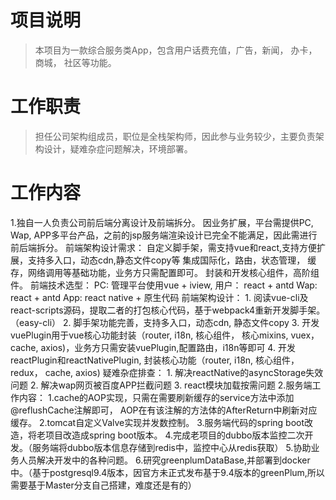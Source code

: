 # 项目说明

> 本项目为一款综合服务类App，包含用户话费充值，广告，新闻， 办卡， 商城， 社区等功能。

# 工作职责

> 担任公司架构组成员，职位是全栈架构师，因此参与业务较少，主要负责架构设计，疑难杂症问题解决，环境部署。

# 工作内容

1.独自一人负责公司前后端分离设计及前端拆分。
  因业务扩展，平台需提供PC, Wap, APP多平台产品，之前的jsp服务端渲染设计已完全不能满足，因此需进行前后端拆分。
  前端架构设计需求：
     自定义脚手架，需支持vue和react,支持方便扩展，支持多入口，动态cdn,静态文件copy等
     集成国际化，路由，状态管理， 缓存，网络调用等基础功能，业务方只需配置即可。
     封装和开发核心组件，高阶组件。
  前端技术选型：
      PC: 管理平台使用vue + iview, 用户： react + antd
      Wap: react + antd
      App: react native + 原生代码
  前端架构设计：
      1. 阅读vue-cli及react-scripts源码，提取二者的打包核心代码，基于webpack4重新开发脚手架。（easy-cli）
      2. 脚手架功能完善，支持多入口，动态cdn, 静态文件copy
      3. 开发vuePlugin用于vue核心功能封装（router, i18n, 核心组件， 核心mixins, vuex， cache, axios)，业务方只需安装vuePlugin,配置路由，i18n等即可
      4. 开发reactPlugin和reactNativePlugin, 封装核心功能（router, i18n, 核心组件， redux， cache, axios)
  疑难杂症排查：
      1. 解决reactNative的asyncStorage失效问题
      2. 解决wap网页被百度APP拦截问题
      3. react模块加载按需问题
2.服务端工作内容：
    1.cache的AOP实现，只需在需要刷新缓存的service方法中添加@reflushCache注解即可， AOP在有该注解的方法体的AfterReturn中刷新对应缓存。
    2.tomcat自定义Valve实现并发数控制。
    3.服务端代码的spring boot改造，将老项目改造成spring boot版本。
    4.完成老项目的dubbo版本监控二次开发。（服务端将dubbo版本信息存储到redis中，监控中心从redis获取）
    5.协助业务人员解决开发中的各种问题。
    6.研究greenplumDataBase,并部署到docker中。（基于postgresql9.4版本，因官方未正式发布基于9.4版本的greenPlum,所以需要基于Master分支自己搭建，难度还是有的）